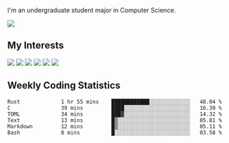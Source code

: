 I'm an undergraduate student major in Computer Science.

![](https://github-readme-stats.vercel.app/api?username=littzhch&theme=radical)

## My Interests

![](https://img.shields.io/badge/Python-3776AB?style=flat&labelColor=FFD43B&logoColor=3776AB&logo=python)
![](https://img.shields.io/badge/C-00599C?style=flat&labelColor=01427d&logoColor=6295cb&logo=c)
![](https://img.shields.io/badge/Rust-ffffff?style=flat&labelColor=ffffff&logoColor=000000&logo=rust)
![](https://img.shields.io/badge/LaTeX-008080?style=flat&labelColor=eeece5&logoColor=008080&logo=latex)
![](https://img.shields.io/badge/OpenGL-5487b2?style=flat&labelColor=ffffff&logoColor=5487b2&logo=opengl)
![](https://img.shields.io/badge/archlinux-1793d1?style=flat&labelColor=333333&logoColor=1793d1&logo=archlinux)

## Weekly Coding Statistics
<!--START_SECTION:waka-->

```text
Rust             1 hr 55 mins    ████████████░░░░░░░░░░░░░   48.04 %
C                39 mins         ████░░░░░░░░░░░░░░░░░░░░░   16.39 %
TOML             34 mins         ███▓░░░░░░░░░░░░░░░░░░░░░   14.32 %
Text             13 mins         █▒░░░░░░░░░░░░░░░░░░░░░░░   05.81 %
Markdown         12 mins         █▒░░░░░░░░░░░░░░░░░░░░░░░   05.11 %
Bash             8 mins          █░░░░░░░░░░░░░░░░░░░░░░░░   03.58 %
```

<!--END_SECTION:waka-->
